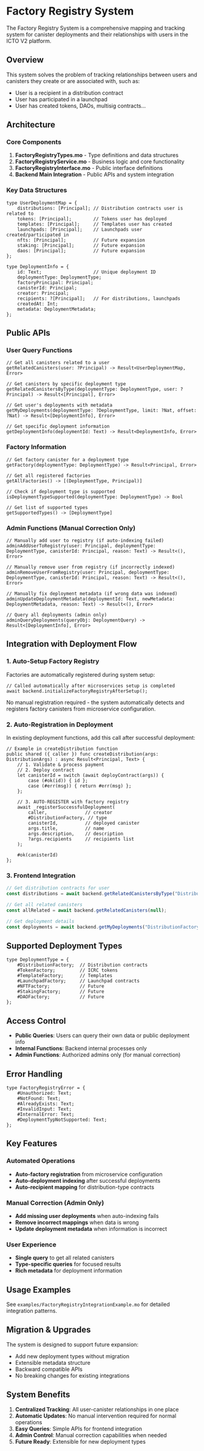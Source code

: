 # Factory Registry System

The Factory Registry System is a comprehensive mapping and tracking system for canister deployments and their relationships with users in the ICTO V2 platform.

## Overview

This system solves the problem of tracking relationships between users and canisters they create or are associated with, such as:
- User is a recipient in a distribution contract
- User has participated in a launchpad
- User has created tokens, DAOs, multisig contracts...

## Architecture

### Core Components

1. **FactoryRegistryTypes.mo** - Type definitions and data structures
2. **FactoryRegistryService.mo** - Business logic and core functionality
3. **FactoryRegistryInterface.mo** - Public interface definitions
4. **Backend Main Integration** - Public APIs and system integration

### Key Data Structures

```motoko
type UserDeploymentMap = {
    distributions: [Principal]; // Distribution contracts user is related to
    tokens: [Principal];        // Tokens user has deployed
    templates: [Principal];     // Templates user has created
    launchpads: [Principal];    // Launchpads user created/participated in
    nfts: [Principal];          // Future expansion
    staking: [Principal];       // Future expansion
    daos: [Principal];          // Future expansion
};

type DeploymentInfo = {
    id: Text;                   // Unique deployment ID
    deploymentType: DeploymentType;
    factoryPrincipal: Principal;
    canisterId: Principal;
    creator: Principal;
    recipients: ?[Principal];   // For distributions, launchpads
    createdAt: Int;
    metadata: DeploymentMetadata;
};
```

## Public APIs

### User Query Functions

```motoko
// Get all canisters related to a user
getRelatedCanisters(user: ?Principal) -> Result<UserDeploymentMap, Error>

// Get canisters by specific deployment type
getRelatedCanistersByType(deploymentType: DeploymentType, user: ?Principal) -> Result<[Principal], Error>

// Get user's deployments with metadata
getMyDeployments(deploymentType: ?DeploymentType, limit: ?Nat, offset: ?Nat) -> Result<[DeploymentInfo], Error>

// Get specific deployment information
getDeploymentInfo(deploymentId: Text) -> Result<DeploymentInfo, Error>
```

### Factory Information

```motoko
// Get factory canister for a deployment type
getFactory(deploymentType: DeploymentType) -> Result<Principal, Error>

// Get all registered factories
getAllFactories() -> [(DeploymentType, Principal)]

// Check if deployment type is supported
isDeploymentTypeSupported(deploymentType: DeploymentType) -> Bool

// Get list of supported types
getSupportedTypes() -> [DeploymentType]
```

### Admin Functions (Manual Correction Only)

```motoko
// Manually add user to registry (if auto-indexing failed)
adminAddUserToRegistry(user: Principal, deploymentType: DeploymentType, canisterId: Principal, reason: Text) -> Result<(), Error>

// Manually remove user from registry (if incorrectly indexed)
adminRemoveUserFromRegistry(user: Principal, deploymentType: DeploymentType, canisterId: Principal, reason: Text) -> Result<(), Error>

// Manually fix deployment metadata (if wrong data was indexed)
adminUpdateDeploymentMetadata(deploymentId: Text, newMetadata: DeploymentMetadata, reason: Text) -> Result<(), Error>

// Query all deployments (admin only)
adminQueryDeployments(queryObj: DeploymentQuery) -> Result<[DeploymentInfo], Error>
```

## Integration with Deployment Flow

### 1. Auto-Setup Factory Registry

Factories are automatically registered during system setup:

```motoko
// Called automatically after microservices setup is completed
await backend.initializeFactoryRegistryAfterSetup();
```

No manual registration required - the system automatically detects and registers factory canisters from microservice configuration.

### 2. Auto-Registration in Deployment

In existing deployment functions, add this call after successful deployment:

```motoko
// Example in createDistribution function
public shared ({ caller }) func createDistribution(args: DistributionArgs) : async Result<Principal, Text> {
    // 1. Validate & process payment
    // 2. Deploy contract
    let canisterId = switch (await deployContract(args)) {
        case (#ok(id)) { id };
        case (#err(msg)) { return #err(msg) };
    };
    
    // 3. AUTO-REGISTER with factory registry
    await _registerSuccessfulDeployment(
        caller,              // creator
        #DistributionFactory, // type
        canisterId,          // deployed canister
        args.title,          // name
        args.description,    // description
        ?args.recipients     // recipients list
    );
    
    #ok(canisterId)
};
```

### 3. Frontend Integration

```typescript
// Get distribution contracts for user
const distributions = await backend.getRelatedCanistersByType("DistributionFactory", null);

// Get all related canisters
const allRelated = await backend.getRelatedCanisters(null);

// Get deployment details
const deployments = await backend.getMyDeployments("DistributionFactory", 50, 0);
```

## Supported Deployment Types

```motoko
type DeploymentType = {
    #DistributionFactory;  // Distribution contracts
    #TokenFactory;         // ICRC tokens
    #TemplateFactory;      // Templates
    #LaunchpadFactory;     // Launchpad contracts
    #NFTFactory;           // Future
    #StakingFactory;       // Future
    #DAOFactory;           // Future
};
```

## Access Control

- **Public Queries**: Users can query their own data or public deployment info
- **Internal Functions**: Backend internal processes only
- **Admin Functions**: Authorized admins only (for manual correction)

## Error Handling

```motoko
type FactoryRegistryError = {
    #Unauthorized: Text;
    #NotFound: Text;
    #AlreadyExists: Text;
    #InvalidInput: Text;
    #InternalError: Text;
    #DeploymentTypNotSupported: Text;
};
```

## Key Features

### Automated Operations
- **Auto-factory registration** from microservice configuration
- **Auto-deployment indexing** after successful deployments
- **Auto-recipient mapping** for distribution-type contracts

### Manual Correction (Admin Only)
- **Add missing user deployments** when auto-indexing fails
- **Remove incorrect mappings** when data is wrong
- **Update deployment metadata** when information is incorrect

### User Experience
- **Single query** to get all related canisters
- **Type-specific queries** for focused results
- **Rich metadata** for deployment information

## Usage Examples

See `examples/FactoryRegistryIntegrationExample.mo` for detailed integration patterns.

## Migration & Upgrades

The system is designed to support future expansion:
- Add new deployment types without migration
- Extensible metadata structure
- Backward compatible APIs
- No breaking changes for existing integrations

## System Benefits

1. **Centralized Tracking**: All user-canister relationships in one place
2. **Automatic Updates**: No manual intervention required for normal operations
3. **Easy Queries**: Simple APIs for frontend integration
4. **Admin Control**: Manual correction capabilities when needed
5. **Future Ready**: Extensible for new deployment types